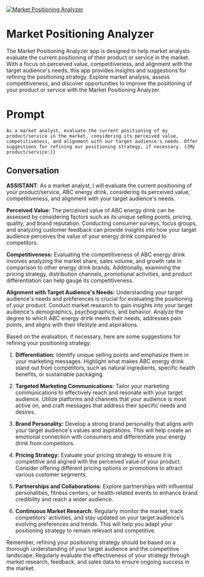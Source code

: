 
[![Market Positioning Analyzer](https://flow-prompt-covers.s3.us-west-1.amazonaws.com/icon/minimalist/mini_2.png)]()
# Market Positioning Analyzer 
The Market Positioning Analyzer app is designed to help market analysts evaluate the current positioning of their product or service in the market. With a focus on perceived value, competitiveness, and alignment with the target audience's needs, this app provides insights and suggestions for refining the positioning strategy. Explore market analysis, assess competitiveness, and discover opportunities to improve the positioning of your product or service with the Market Positioning Analyzer.

# Prompt

```
As a market analyst, evaluate the current positioning of my product/service in the market, considering its perceived value, competitiveness, and alignment with our target audience's needs. Offer suggestions for refining our positioning strategy, if necessary. {{My product/service:}}
```

## Conversation

**ASSISTANT**: As a market analyst, I will evaluate the current positioning of your product/service, ABC energy drink, considering its perceived value, competitiveness, and alignment with your target audience's needs.



**Perceived Value:** The perceived value of ABC energy drink can be assessed by considering factors such as its unique selling points, pricing, quality, and brand reputation. Conducting consumer surveys, focus groups, and analyzing customer feedback can provide insights into how your target audience perceives the value of your energy drink compared to competitors.



**Competitiveness:** Evaluating the competitiveness of ABC energy drink involves analyzing the market share, sales volume, and growth rate in comparison to other energy drink brands. Additionally, examining the pricing strategy, distribution channels, promotional activities, and product differentiation can help gauge its competitiveness.



**Alignment with Target Audience's Needs:** Understanding your target audience's needs and preferences is crucial for evaluating the positioning of your product. Conduct market research to gain insights into your target audience's demographics, psychographics, and behavior. Analyze the degree to which ABC energy drink meets their needs, addresses pain points, and aligns with their lifestyle and aspirations.



Based on the evaluation, if necessary, here are some suggestions for refining your positioning strategy:



1. **Differentiation:** Identify unique selling points and emphasize them in your marketing messages. Highlight what makes ABC energy drink stand out from competitors, such as natural ingredients, specific health benefits, or sustainable packaging.



2. **Targeted Marketing Communications:** Tailor your marketing communications to effectively reach and resonate with your target audience. Utilize platforms and channels that your audience is most active on, and craft messages that address their specific needs and desires.



3. **Brand Personality:** Develop a strong brand personality that aligns with your target audience's values and aspirations. This will help create an emotional connection with consumers and differentiate your energy drink from competitors.



4. **Pricing Strategy:** Evaluate your pricing strategy to ensure it is competitive and aligned with the perceived value of your product. Consider offering different pricing options or promotions to attract various customer segments.



5. **Partnerships and Collaborations:** Explore partnerships with influential personalities, fitness centers, or health-related events to enhance brand credibility and reach a wider audience.



6. **Continuous Market Research:** Regularly monitor the market, track competitors' activities, and stay updated on your target audience's evolving preferences and trends. This will help you adapt your positioning strategy to remain relevant and competitive.



Remember, refining your positioning strategy should be based on a thorough understanding of your target audience and the competitive landscape. Regularly evaluate the effectiveness of your strategy through market research, feedback, and sales data to ensure ongoing success in the market.


